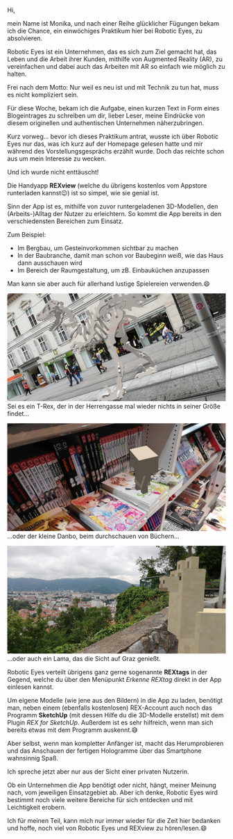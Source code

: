 ﻿Hi,

mein Name ist Monika, und nach einer Reihe glücklicher Fügungen bekam ich die Chance, ein einwöchiges Praktikum hier bei Robotic Eyes, zu absolvieren.

Robotic Eyes ist ein Unternehmen, das es sich zum Ziel gemacht hat, das Leben und die Arbeit ihrer Kunden, mithilfe von Augmented Reality (AR), zu vereinfachen und dabei auch das Arbeiten mit AR so einfach wie möglich zu halten.

Frei nach dem Motto:
Nur weil es neu ist und mit Technik zu tun hat, muss es nicht kompliziert sein.

Für diese Woche, bekam ich die Aufgabe, einen kurzen Text in Form eines Blogeintrages zu schreiben um dir, lieber Leser, meine Eindrücke von diesem originellen und authentischen Unternehmen näherzubringen.

Kurz vorweg... bevor ich dieses Praktikum antrat, wusste ich über Robotic Eyes nur das, was ich kurz auf der Homepage gelesen hatte und mir während des Vorstellungsgesprächs erzählt wurde. Doch das reichte schon aus um mein Interesse zu wecken.

Und ich wurde nicht enttäuscht!

Die Handyapp **REXview** (welche du übrigens kostenlos vom Appstore runterladen kannst:wink:) ist so simpel, wie sie genial ist.

Sinn der App ist es, mithilfe von zuvor runtergeladenen 3D-Modellen, den (Arbeits-)Alltag der Nutzer zu erleichtern. So kommt die App bereits in den verschiedensten Bereichen zum Einsatz.

Zum Beispiel:

* Im Bergbau, um Gesteinvorkommen sichtbar zu machen
* In der Baubranche, damit man schon vor Baubeginn weiß, wie das Haus dann ausschauen wird
* Im Bereich der Raumgestaltung, um zB. Einbauküchen anzupassen

Man kann sie aber auch für allerhand lustige Spielereien verwenden.:smile:

![alt text](TRex.jpg "Bild T-Rex")
Sei es ein T-Rex, der in der Herrengasse mal wieder nichts in seiner Größe findet...

![alt text](Danbo.jpg "Bild Danbo")
...oder der kleine Danbo, beim durchschauen von Büchern...

![alt text](Llama.jpg "Bild Lama")
...oder auch ein Lama, das die Sicht auf Graz genießt.

Robotic Eyes verteilt übrigens ganz gerne sogenannte **REXtags** in der Gegend, welche du über den Menüpunkt *Erkenne REXtag* direkt in der App einlesen kannst.

Um eigene Modelle (wie jene aus den Bildern) in die App zu laden, benötigt man, neben einem (ebenfalls kostenlosen) REX-Account auch noch das Programm **SketchUp** (mit dessen Hilfe du die 3D-Modelle erstellst) mit dem Plugin *REX for SketchUp*. Außerdem ist es sehr hilfreich, wenn man sich bereits etwas mit dem Programm auskennt.:sweat_smile:

Aber selbst, wenn man kompletter Anfänger ist, macht das Herumprobieren und das Anschauen der fertigen Hologramme über das Smartphone wahnsinnig Spaß.

Ich spreche jetzt aber nur aus der Sicht einer privaten Nutzerin.

Ob ein Unternehmen die App benötigt oder nicht, hängt, meiner Meinung nach, vom jeweiligen Einsatzgebiet ab.
Aber ich denke, Robotic Eyes wird bestimmt noch viele weitere Bereiche für sich entdecken und mit Leichtigkeit erobern.

Ich für meinen Teil, kann mich nur immer wieder für die Zeit hier bedanken und hoffe, noch viel von Robotic Eyes und REXview zu hören/lesen.:smile: